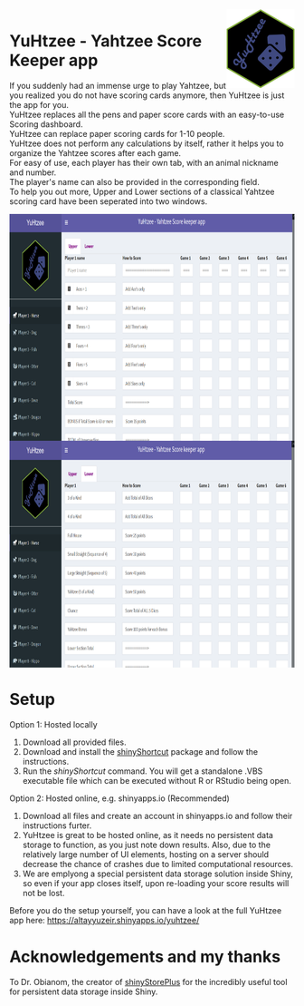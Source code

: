 <img src="www/YuHtzee-logo.png" align="right" width=120 height=139 alt="" />

# YuHtzee - Yahtzee Score Keeper app
If you suddenly had an immense urge to play Yahtzee, but you realized you do not have scoring cards anymore, then YuHtzee is just the app for you.\
YuHtzee replaces all the pens and paper score cards with an easy-to-use Scoring dashboard.\
YuHtzee can replace paper scoring cards for 1-10 people.\
YuHtzee does not perform any calculations by itself, rather it helps you to organize the Yahtzee scores after each game.\
For easy of use, each player has their own tab, with an animal nickname and number.\
The player's name can also be provided in the corresponding field.\
To help you out more, Upper and Lower sections of a classical Yahtzee scoring card have been seperated into two windows.

<img src="user_interface-upper.png" align="center" width=100% height=400 alt="" />
<img src="user_interface-lower.png" align="center" width=100% height=400 alt="" />

# Setup
Option 1: Hosted locally 
1. Download all provided files.
2. Download and install the [shinyShortcut](https://cran.r-project.org/web/packages/shinyShortcut/README.html) package and follow the instructions. 
3. Run the _shinyShortcut_ command. You will get a standalone .VBS executable file which can be executed without R or RStudio being open.

Option 2: Hosted online, e.g. shinyapps.io (Recommended)
1. Download all files and create an account in shinyapps.io and follow their instructions furter.
2. YuHtzee is great to be hosted online, as it needs no persistent data storage to function, as you just note down results. Also, due to the relatively large number of UI elements, hosting on a server should decrease the chance of crashes due to limited computational resources.
3. We are emplyong a special persistent data storage solution inside Shiny, so even if your app closes itself, upon re-loading your score results will not be lost.

Before you do the setup yourself, you can have a look at the full YuHtzee app here: https://altayyuzeir.shinyapps.io/yuhtzee/

# Acknowledgements and my thanks
To Dr. Obianom, the creator of [shinyStorePlus](https://github.com/oobianom/shinyStorePlus) for the incredibly useful tool for persistent data storage inside Shiny.
